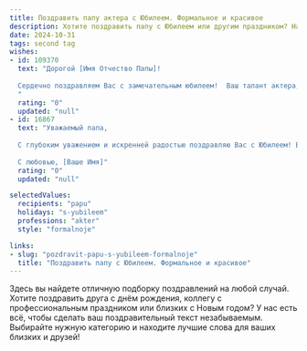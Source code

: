 ```yaml
---
title: Поздравить папу актера с Юбилеем. Формальное и красивое
description: Хотите поздравить папу с Юбилеем или другим праздником? Наш ИИ создаст незабываемое поздравление, а вы обязательно выделитесь среди других.  
date: 2024-10-31
tags: second tag
wishes:
- id: 109370
  text: "Дорогой [Имя Отчество Папы]!
  
  Сердечно поздравляем Вас с замечательным юбилеем!  Ваш талант актера, яркость Вашего дарования и преданность своему искусству всегда вызывали и продолжают вызывать восхищение.  Желаем Вам крепкого здоровья, неиссякаемой энергии, новых творческих успехов и бесконечного счастья в окружении близких и любимых людей. Пусть каждый день Вашей жизни будет полон радости и света!
  "
  rating: "0"
  updated: "null"
- id: 16867
  text: "Уважаемый папа,
  
  С глубоким уважением и искренней радостью поздравляю Вас с Юбилеем! Вы не только отец, но и непревзойденный актер, чьи роли украшают экраны и вдохновляют миллионы. Ваш талант и профессионализм являются примером для подражания. Пусть этот день принесет Вам столько же радости и удовлетворения, сколько Вы дарите нам своими ролями. Желаю Вам крепкого здоровья, счастья и новых творческих высот. С праздником, папа!
  
  С любовью, [Ваше Имя]"
  rating: "0"
  updated: "null"

selectedValues:
  recipients: "papu"
  holidays: "s-yubileem"
  professions: "akter"
  style: "formalnoje"

links:
- slug: "pozdravit-papu-s-yubileem-formalnoje"
  title: "Поздравить папу с Юбилеем. Формальное и красивое"
---
```


Здесь вы найдете отличную подборку поздравлений на любой случай.
Хотите поздравить друга с днём рождения, коллегу с профессиональным праздником или близких с Новым годом? У нас есть всё, чтобы сделать ваш поздравительный текст незабываемым. Выбирайте нужную категорию и находите лучшие слова для ваших близких и друзей!
